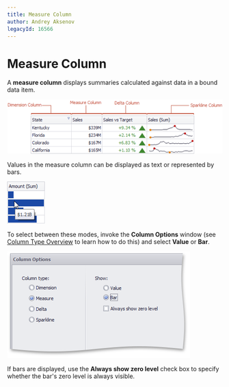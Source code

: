 ```yaml
---
title: Measure Column
author: Andrey Aksenov
legacyId: 16566
---
```

# Measure Column
A **measure column** displays summaries calculated against data in a bound data item.

![Grid_ColumnTypes](../../../../../images/img19187.png)

Values in the measure column can be displayed as text or represented by bars.

![Grid_MeasureColumn_Bars](../../../../../images/img19232.png)

To select between these modes, invoke the **Column Options** window (see [Column Type Overview](column-type-overview.md) to learn how to do this) and select **Value** or **Bar**.

![Grid_ColumnTypes_MeasureColumn_Options](../../../../../images/img19674.png)

If bars are displayed, use the **Always show zero level** check box to specify whether the bar's zero level is always visible.